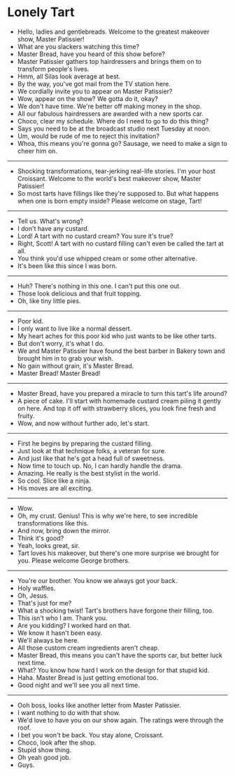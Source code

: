 # Lonely Tart

- Hello, ladies and gentlebreads. Welcome to the greatest makeover show, Master Patissier!
- What are you slackers watching this time?
- Master Bread, have you heard of this show before?
- Master Patissier gathers top hairdressers and brings them on to transform people's lives.
- Hmm, all Silas look average at best.
- By the way, you've got mail from the TV station here.
- We cordially invite you to appear on Master Patissier?
- Wow, appear on the show? We gotta do it, okay?
- We don't have time. We're better off making money in the shop.
- All our fabulous hairdressers are awarded with a new sports car.
- Choco, clear my schedule. Where do I need to go to do this thing?
- Says you need to be at the broadcast studio next Tuesday at noon.
- Um, would be rude of me to reject this invitation?
- Whoa, this means you're gonna go? Sausage, we need to make a sign to cheer him on.
***
- Shocking transformations, tear-jerking real-life stories. I'm your host Croissant. Welcome to the world's best makeover show, Master Patissier!
- So most tarts have fillings like they're supposed to. But what happens when one is born empty inside? Please welcome on stage, Tart!
***
- Tell us. What's wrong?
- I don't have any custard.
- Lord! A tart with no custard cream? You sure it's true?
- Right, Scott! A tart with no custard filling can't even be called the tart at all.
- You think you'd use whipped cream or some other alternative.
- It's been like this since I was born.
***
- Huh? There's nothing in this one. I can't put this one out.
- Those look delicious and that fruit topping.
- Oh, like tiny little pies.
***
- Poor kid.
- I only want to live like a normal dessert.
- My heart aches for this poor kid who just wants to be like other tarts.
- But don't worry, it's what I do.
- We and Master Patissier have found the best barber in Bakery town and brought him in to grab your wish.
- No gain without grain, it's Master Bread.
- Master Bread! Master Bread!
***
- Master Bread, have you prepared a miracle to turn this tart's life around?
- A piece of cake. I'll start with homemade custard cream piling it gently on here. And top it off with strawberry slices, you look fine fresh and fruity.
- Wow, and now without further ado, let's start.
***
- First he begins by preparing the custard filling.
- Just look at that technique folks, a veteran for sure.
- And just like that he's got a head full of sweetness.
- Now time to touch up. No, I can hardly handle the drama.
- Amazing. He really is the best stylist in the world.
- So cool. Slice like a ninja.
- His moves are all exciting.
***
- Wow.
- Oh, my crust. Genius! This is why we're here, to see incredible transformations like this.
- And now, bring down the mirror.
- Think it's good?
- Yeah, looks great, sir.
- Tart loves his makeover, but there's one more surprise we brought for you. Please welcome George brothers.
***
- You're our brother. You know we always got your back.
- Holy waffles.
- Oh, Jesus.
- That's just for me?
- What a shocking twist! Tart's brothers have forgone their filling, too.
- This isn't who I am. Thank you.
- Are you kidding? I worked hard on that.
- We know it hasn't been easy.
- We'll always be here.
- All those custom cream ingredients aren't cheap.
- Master Bread, this means you can't have the sports car, but better luck next time.
- What? You know how hard I work on the design for that stupid kid.
- Haha. Master Bread is just getting emotional too.
- Good night and we'll see you all next time.
***
- Ooh boss, looks like another letter from Master Patissier.
- I want nothing to do with that show.
- We'd love to have you on our show again. The ratings were through the roof.
- I bet you won't be back. You stay alone, Croissant.
- Choco, look after the shop.
- Stupid show thing.
- Oh yeah good job.
- Guys.
